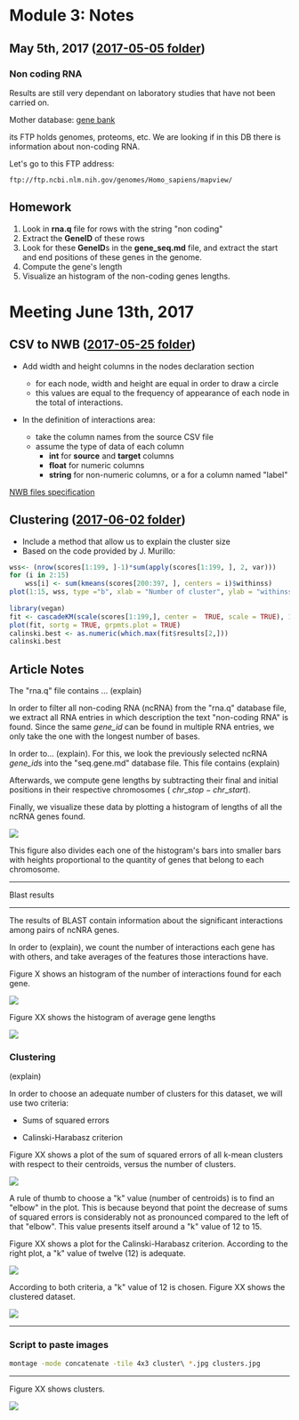 



# Module 3: Notes


## May 5th, 2017 ([2017-05-05 folder](20170505))

### Non coding RNA

Results are still very dependant on laboratory studies that have not been carried on.

Mother database: [gene bank][genebank]

its FTP holds genomes, proteoms, etc. We are looking if in this DB there is information about non-coding RNA.


Let's go to this FTP address:

```
ftp://ftp.ncbi.nlm.nih.gov/genomes/Homo_sapiens/mapview/
```

## Homework 

1. Look in **rna.q** file for rows with the string "non coding"
2. Extract the **GeneID** of these rows
3. Look for these **GeneID**s in the **gene_seq.md** file, and extract the start and end positions of these genes in the genome.
4. Compute the gene's length
5. Visualize an histogram of the non-coding genes lengths.





# Meeting June 13th, 2017


## CSV to NWB ([2017-05-25 folder](20170525))

- Add width and height columns in the nodes declaration section
  - for each node, width and height are equal in order to draw a circle
  - this values are equal to the frequency of appearance of each node in the total of interactions.

- In the definition of interactions area:
  - take the column names from the source CSV file
  - assume the type of data of each column
    - **int** for **source** and **target** columns
    - **float** for numeric columns
    - **string** for non-numeric columns, or a for a column named "label"



[NWB files specification](http://nwb.slis.indiana.edu/software.html)
​		
## Clustering ([2017-06-02 folder](20170602))	

- Include a method that allow us to explain the cluster size
- Based on the code provided by J. Murillo:

```R
wss<- (nrow(scores[1:199, ]-1)*sum(apply(scores[1:199, ], 2, var)))
for (i in 2:15) 
	wss[i] <- sum(kmeans(scores[200:397, ], centers = i)$withinss)
plot(1:15, wss, type ="b", xlab = "Number of cluster", ylab = "withinss groups sum of error squares")
 
library(vegan)
fit <- cascadeKM(scale(scores[1:199,], center =  TRUE, scale = TRUE), 1, 10, iter = 1000)
plot(fit, sortg = TRUE, grpmts.plot = TRUE)
calinski.best <- as.numeric(which.max(fit$results[2,]))
calinski.best   
```

## Article Notes

The "rna.q" file contains ... (explain)

In order to filter all non-coding RNA (ncRNA) from the "rna.q" database file, we extract all RNA entries in which description the text "non-coding RNA" is found. Since the same *gene_id* can be found in multiple RNA entries, we only take the one with the longest number of bases.

In order to... (explain). For this, we look the previously selected ncRNA *gene_id*s into the "seq.gene.md" database file. This file contains (explain)

Afterwards, we compute gene lengths by subtracting their final and initial positions in their respective chromosomes ( $chr\_stop - chr\_start$).

Finally, we visualize these data by plotting a histogram of  lengths of all the ncRNA genes found. 

![][ncRNA_Chr]

This figure also divides each one of the histogram's bars into smaller bars with heights proportional to the quantity of genes that belong to each chromosome.

___

Blast results

___

The results of BLAST contain information about the significant interactions among pairs of ncNRA genes. 

In order to (explain), we count the number of interactions each gene has with others, and take averages of the features those interactions have.

Figure X shows an histogram of the number of interactions found for each gene.

![][interHist]

Figure XX shows the histogram of average gene lengths



![][lenHist]

### Clustering

(explain)



In order to choose an adequate number of clusters for this dataset, we will use two criteria: 

- Sums of squared errors


- Calinski-Harabasz criterion

Figure XX shows a plot of the sum of squared errors of all k-mean clusters with respect to their centroids, versus the number of clusters. 

![][sqError]

A rule of thumb to choose a "k" value (number of centroids) is to find an "elbow" in the plot. This is because beyond that point the decrease of sums of squared errors is considerably not as pronounced compared to the left of that "elbow". This value presents itself around a "k" value of 12 to 15.

Figure XX shows a plot for the Calinski-Harabasz criterion. According to the right plot, a "k" value of twelve (12) is adequate.





![][calinski]



According to both criteria, a "k" value of 12 is chosen. Figure XX shows the clustered dataset.

![][kmeans]

___

### Script to paste images

 ```bash
montage -mode concatenate -tile 4x3 cluster\ *.jpg clusters.jpg

 ```

___

Figure XX shows clusters.

![][clusters]





[genebank]:ftp://ftp.ncbi.nlm.nih.gov/genbank
[ncRNA_Chr]:20170505/images/histogram.jpg
[interHist]:20170602/images/histograms/interaction.histogram.jpg
[lenHist]:20170602/images/histograms/length.histogram.jpg
[calinski]:20170602/images/kalinskicriterion.jpg
[sqError]:20170602/images/sumofsquaresVSnumberofgroups.jpg
[kmeans]:20170602/images/clusters/clustering.jpg
[clusters]:20170602/images/clusters/clusters.jpg